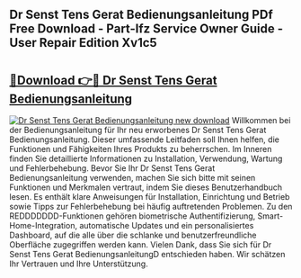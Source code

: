 ## Dr Senst Tens Gerat Bedienungsanleitung PDf Free Download - Part-Ifz Service Owner Guide - User Repair Edition Xv1c5

# <h2><a href="http://df0yyqw.blite.top/?on=Dr+Senst+Tens+Gerat+Bedienungsanleitung">🔗Download 👉🔴 Dr Senst Tens Gerat Bedienungsanleitung</a></h2>

[![Dr Senst Tens Gerat Bedienungsanleitung new download](https://i.imgur.com/lujVjoI.png)](http://df0yyqw.blite.top/?on=Dr+Senst+Tens+Gerat+Bedienungsanleitung)
Willkommen bei der Bedienungsanleitung für Ihr neu erworbenes Dr Senst Tens Gerat Bedienungsanleitung. Dieser umfassende Leitfaden soll Ihnen helfen, die Funktionen und Fähigkeiten Ihres Produkts zu beherrschen. Im Inneren finden Sie detaillierte Informationen zu Installation, Verwendung, Wartung und Fehlerbehebung. Bevor Sie Ihr Dr Senst Tens Gerat Bedienungsanleitung verwenden, machen Sie sich bitte mit seinen Funktionen und Merkmalen vertraut, indem Sie dieses Benutzerhandbuch lesen. Es enthält klare Anweisungen für Installation, Einrichtung und Betrieb sowie Tipps zur Fehlerbehebung bei häufig auftretenden Problemen. Zu den REDDDDDDD-Funktionen gehören biometrische Authentifizierung, Smart-Home-Integration, automatische Updates und ein personalisiertes Dashboard, auf die alle über die schlanke und benutzerfreundliche Oberfläche zugegriffen werden kann. Vielen Dank, dass Sie sich für Dr Senst Tens Gerat BedienungsanleitungD entschieden haben. Wir schätzen Ihr Vertrauen und Ihre Unterstützung.
